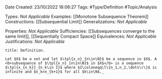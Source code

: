 <div class="topSpace"></div>

Date Created: 23/10/2022 16:06:27
Tags: #Type/Definition #Topic/Analysis

Types: <i>Not Applicable</i>
Examples: [[Monotone Subsequence Theorem]]
Constructions: [[Subsequential Limit]]
Generalizations: <i>Not Applicable</i>

Properties: <i>Not Applicable</i>
Sufficiencies: [[Subsequences converge to the same limit]], [[Sequentially Compact Space]]
Equivalences: <i>Not Applicable</i>
Justifications: <i>Not Applicable</i>

``` ad-Definition
title: Definition.

Let $X$ be a set and let $\tpl{x_n}_{n\in\N}$ be a sequence in $X$. A <b>subsequence of $\tpl{x_n}_{n\in\N}$ in $X$</b> is a sequence $\tpl{x_{n_k}}_{n_k\in I}$ where $I\coloneqq\l\{n_1,n_2,\dots\r\}$ is infinite and $n_k<n_{k+1}$ for all $k\in\N$._

```

